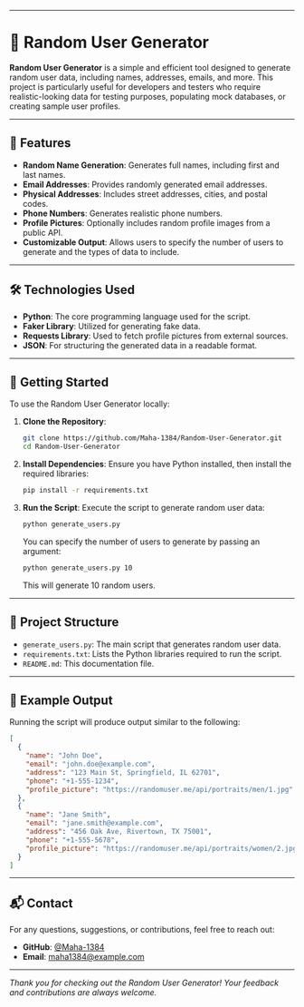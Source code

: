 
---

# 🎲 Random User Generator

**Random User Generator** is a simple and efficient tool designed to generate random user data, including names, addresses, emails, and more. This project is particularly useful for developers and testers who require realistic-looking data for testing purposes, populating mock databases, or creating sample user profiles.

---

## 🌟 Features

- **Random Name Generation**: Generates full names, including first and last names.
- **Email Addresses**: Provides randomly generated email addresses.
- **Physical Addresses**: Includes street addresses, cities, and postal codes.
- **Phone Numbers**: Generates realistic phone numbers.
- **Profile Pictures**: Optionally includes random profile images from a public API.
- **Customizable Output**: Allows users to specify the number of users to generate and the types of data to include.

---

## 🛠️ Technologies Used

- **Python**: The core programming language used for the script.
- **Faker Library**: Utilized for generating fake data.
- **Requests Library**: Used to fetch profile pictures from external sources.
- **JSON**: For structuring the generated data in a readable format.

---

## 🚀 Getting Started

To use the Random User Generator locally:

1. **Clone the Repository**:
   ```bash
   git clone https://github.com/Maha-1384/Random-User-Generator.git
   cd Random-User-Generator
   ```

2. **Install Dependencies**:
   Ensure you have Python installed, then install the required libraries:
   ```bash
   pip install -r requirements.txt
   ```

3. **Run the Script**:
   Execute the script to generate random user data:
   ```bash
   python generate_users.py
   ```

   You can specify the number of users to generate by passing an argument:
   ```bash
   python generate_users.py 10
   ```
   This will generate 10 random users.

---

## 📂 Project Structure

- `generate_users.py`: The main script that generates random user data.
- `requirements.txt`: Lists the Python libraries required to run the script.
- `README.md`: This documentation file.

---

## 🧪 Example Output

Running the script will produce output similar to the following:

```json
[
  {
    "name": "John Doe",
    "email": "john.doe@example.com",
    "address": "123 Main St, Springfield, IL 62701",
    "phone": "+1-555-1234",
    "profile_picture": "https://randomuser.me/api/portraits/men/1.jpg"
  },
  {
    "name": "Jane Smith",
    "email": "jane.smith@example.com",
    "address": "456 Oak Ave, Rivertown, TX 75001",
    "phone": "+1-555-5678",
    "profile_picture": "https://randomuser.me/api/portraits/women/2.jpg"
  }
]
```

---

## 📬 Contact

For any questions, suggestions, or contributions, feel free to reach out:

- **GitHub**: [@Maha-1384](https://github.com/Maha-1384)
- **Email**: [maha1384@example.com](mailto:maha1384@example.com)

---

*Thank you for checking out the Random User Generator! Your feedback and contributions are always welcome.* 
